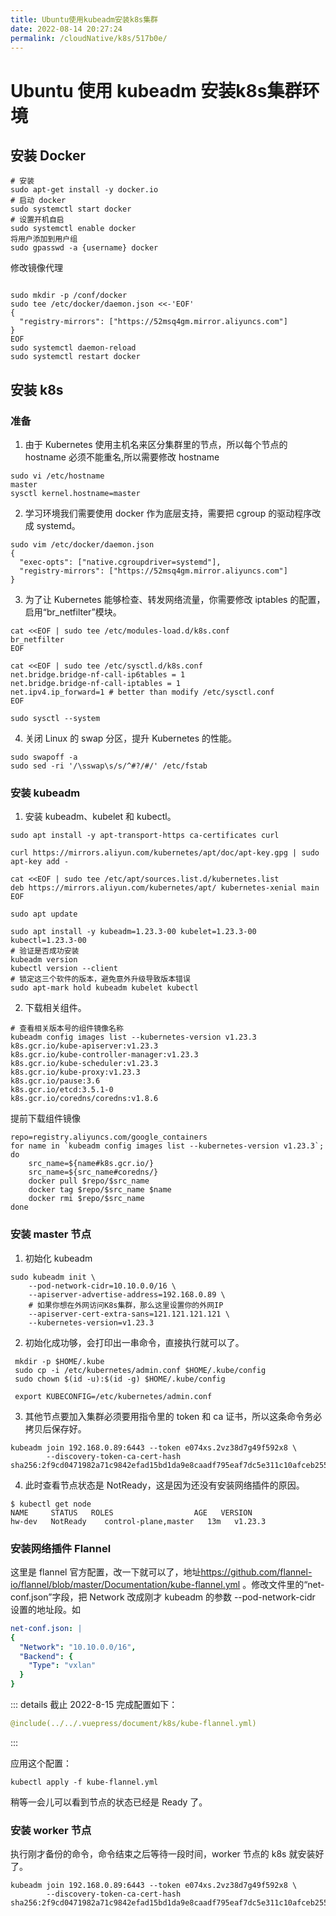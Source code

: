 ```yaml
---
title: Ubuntu使用kubeadm安装k8s集群
date: 2022-08-14 20:27:24
permalink: /cloudNative/k8s/517b0e/
---
```

# Ubuntu 使用 kubeadm 安装k8s集群环境


## 安装 Docker
```shell
# 安装
sudo apt-get install -y docker.io
# 启动 docker
sudo systemctl start docker
# 设置开机自启
sudo systemctl enable docker
将用户添加到用户组
sudo gpasswd -a {username} docker
```

修改镜像代理

```shell

sudo mkdir -p /conf/docker
sudo tee /etc/docker/daemon.json <<-'EOF'
{
  "registry-mirrors": ["https://52msq4gm.mirror.aliyuncs.com"]
}
EOF
sudo systemctl daemon-reload
sudo systemctl restart docker
```



## 安装 k8s

### 准备

1.  由于 Kubernetes 使用主机名来区分集群里的节点，所以每个节点的 hostname 必须不能重名,所以需要修改 hostname

```shell
sudo vi /etc/hostname
master
sysctl kernel.hostname=master 
```

2. 学习环境我们需要使用 docker 作为底层支持，需要把 cgroup 的驱动程序改成 systemd。

```shell
sudo vim /etc/docker/daemon.json
{
  "exec-opts": ["native.cgroupdriver=systemd"],
  "registry-mirrors": ["https://52msq4gm.mirror.aliyuncs.com"]
}
```

3. 为了让 Kubernetes 能够检查、转发网络流量，你需要修改 iptables 的配置，启用“br_netfilter”模块。

```SHELL
cat <<EOF | sudo tee /etc/modules-load.d/k8s.conf
br_netfilter
EOF

cat <<EOF | sudo tee /etc/sysctl.d/k8s.conf
net.bridge.bridge-nf-call-ip6tables = 1
net.bridge.bridge-nf-call-iptables = 1
net.ipv4.ip_forward=1 # better than modify /etc/sysctl.conf
EOF

sudo sysctl --system
```

4. 关闭 Linux 的 swap 分区，提升 Kubernetes 的性能。

```shell
sudo swapoff -a
sudo sed -ri '/\sswap\s/s/^#?/#/' /etc/fstab
```

### 安装 kubeadm

1. 安装 kubeadm、kubelet 和 kubectl。

```shell
sudo apt install -y apt-transport-https ca-certificates curl

curl https://mirrors.aliyun.com/kubernetes/apt/doc/apt-key.gpg | sudo apt-key add -

cat <<EOF | sudo tee /etc/apt/sources.list.d/kubernetes.list
deb https://mirrors.aliyun.com/kubernetes/apt/ kubernetes-xenial main
EOF

sudo apt update
```



```shell
sudo apt install -y kubeadm=1.23.3-00 kubelet=1.23.3-00 kubectl=1.23.3-00
# 验证是否成功安装
kubeadm version
kubectl version --client
# 锁定这三个软件的版本，避免意外升级导致版本错误
sudo apt-mark hold kubeadm kubelet kubectl
```

2. 下载相关组件。

```SHELL
# 查看相关版本号的组件镜像名称
kubeadm config images list --kubernetes-version v1.23.3
k8s.gcr.io/kube-apiserver:v1.23.3
k8s.gcr.io/kube-controller-manager:v1.23.3
k8s.gcr.io/kube-scheduler:v1.23.3
k8s.gcr.io/kube-proxy:v1.23.3
k8s.gcr.io/pause:3.6
k8s.gcr.io/etcd:3.5.1-0
k8s.gcr.io/coredns/coredns:v1.8.6
```

提前下载组件镜像

```shell
repo=registry.aliyuncs.com/google_containers
for name in `kubeadm config images list --kubernetes-version v1.23.3`; do
    src_name=${name#k8s.gcr.io/}
    src_name=${src_name#coredns/}
    docker pull $repo/$src_name
    docker tag $repo/$src_name $name
    docker rmi $repo/$src_name
done
```

### 安装 master 节点

1. 初始化 kubeadm

```shell
sudo kubeadm init \
    --pod-network-cidr=10.10.0.0/16 \
    --apiserver-advertise-address=192.168.0.89 \
    # 如果你想在外网访问K8s集群，那么这里设置你的外网IP
    --apiserver-cert-extra-sans=121.121.121.121 \
    --kubernetes-version=v1.23.3
```

2. 初始化成功够，会打印出一串命令，直接执行就可以了。

```SHELL
 mkdir -p $HOME/.kube
 sudo cp -i /etc/kubernetes/admin.conf $HOME/.kube/config
 sudo chown $(id -u):$(id -g) $HOME/.kube/config
 
 export KUBECONFIG=/etc/kubernetes/admin.conf
```

3. 其他节点要加入集群必须要用指令里的 token 和 ca 证书，所以这条命令务必拷贝后保存好。

```SHELL
kubeadm join 192.168.0.89:6443 --token e074xs.2vz38d7g49f592x8 \
        --discovery-token-ca-cert-hash sha256:2f9cd0471982a71c9842efad15bd1da9e8caadf795eaf7dc5e311c10afceb255 
```

4. 此时查看节点状态是 NotReady，这是因为还没有安装网络插件的原因。

```SHELL
$ kubectl get node                 
NAME     STATUS   ROLES                  AGE   VERSION
hw-dev   NotReady    control-plane,master   13m   v1.23.3
```



### 安装网络插件 Flannel

这里是 flannel 官方配置，改一下就可以了，地址<https://github.com/flannel-io/flannel/blob/master/Documentation/kube-flannel.yml> 。修改文件里的“net-conf.json”字段，把 Network 改成刚才 kubeadm 的参数 --pod-network-cidr 设置的地址段。如

```yaml
net-conf.json: |
{
  "Network": "10.10.0.0/16",
  "Backend": {
    "Type": "vxlan"
  }
}

```



:::  details 截止 2022-8-15 完成配置如下：
```yaml
@include(../../.vuepress/document/k8s/kube-flannel.yml)
```
:::

应用这个配置：

```SHELL
kubectl apply -f kube-flannel.yml
```

稍等一会儿可以看到节点的状态已经是 Ready 了。

### 安装 worker 节点

执行刚才备份的命令，命令结束之后等待一段时间，worker 节点的 k8s 就安装好了。

```SHELL
kubeadm join 192.168.0.89:6443 --token e074xs.2vz38d7g49f592x8 \
        --discovery-token-ca-cert-hash sha256:2f9cd0471982a71c9842efad15bd1da9e8caadf795eaf7dc5e311c10afceb255 
```


